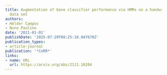 ```yaml
---
title: Augmentation of base classifier performance via HMMs on a handwritten character
  data set
authors:
- Hélder Campos
- Nuno Paulino
date: '2021-01-01'
publishDate: '2025-07-29T08:25:18.047670Z'
publication_types:
- article-journal
publication: '*CoRR*'
links:
- name: URL
  url: https://arxiv.org/abs/2111.10204
---
```

